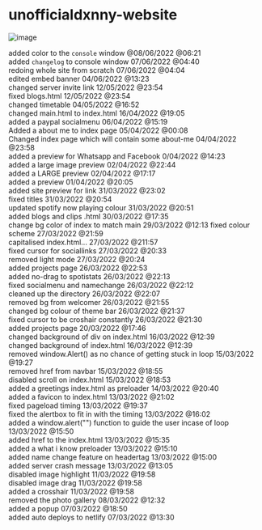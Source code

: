 # unofficialdxnny-website

![image](https://user-images.githubusercontent.com/82535503/172290342-43143bd2-8969-4a9b-a4c9-89015eab771a.png)
                                              
added color to the `console` window @08/06/2022 @06:21<br>
added `changelog` to console window 07/06/2022 @04:40<br>
redoing whole site from scratch 07/06/2022 @04:04<br>
edited embed banner 04/06/2022 @13:23<br>
changed server invite link 12/05/2022 @23:54<br>
fixed blogs.html 12/05/2022 @23:54<br>
changed timetable 04/05/2022 @16:52<br>
changed main.html to index.html 16/04/2022 @19:05<br>
added a paypal socialmenu 06/04/2022 @15:19<br>
Added a about me to index page 05/04/2022 @00:08<br>
Changed index page which will contain some about-me 04/04/2022 @23:58<br>
added a preview for Whatsapp and Facebook 0/04/2022 @14:23<br>
added a large image preview 02/04/2022 @22:44<br>
added a LARGE preview 02/04/2022 @17:17<br>
added a preview 01/04/2022 @20:05<br>
added site preview for link 31/03/2022 @23:02<br>
fixed titles 31/03/2022 @20:54<br>
updated spotify now playing colour 31/03/2022 @20:51<br>
added blogs and clips .html 30/03/2022 @17:35<br>
change bg color of index to match main 29/03/2022 @12:13 fixed colour scheme 27/03/2022 @21:59<br>
capitalised index.html... 27/03/2022 @211:57<br>
fixed cursor for sociallinks 27/03/2022 @20:33<br>
removed light mode 27/03/2022 @20:24<br>
added projects page 26/03/2022 @22:53<br>
added no-drag to spotistats 26/03/2022 @22:13<br>
fixed socialmenu and namechange 26/03/2022 @22:12<br>
cleaned up the directory 26/03/2022 @22:07<br>
removed bg from welcomer 26/03/2022 @21:55<br>
changed bg colour of theme bar 26/03/2022 @21:37<br>
fixed cursor to be croshair constantly 26/03/2022 @21:30<br>
added projects page 20/03/2022 @17:46<br>
changed background of div on index.html 16/03/2022 @12:39<br>
changed background of index.html 16/03/2022 @12:39<br>
removed window.Alert() as no chance of getting stuck in loop 15/03/2022 @19:27<br>
removed href from navbar 15/03/2022 @18:55<br>
disabled scroll on index.html 15/03/2022 @18:53<br>
added a greetings index.html as preloader 14/03/2022 @20:40<br>
added a favicon to index.html 13/03/2022 @21:02<br>
fixed pageload timing 13/03/2022 @19:37<br>
fixed the alertbox to fit in with the timing 13/03/2022 @16:02<br>
added a window.alert("") function to guide the user incase of loop 13/03/2022 @15:50<br>
added href to the index.html 13/03/2022 @15:35<br>
added a what i know preloader 13/03/2022 @15:10<br>
added name change feature on headertag 13/03/2022 @15:00<br>
added server crash message 13/03/2022 @13:05<br>
disabled image highlight 11/03/2022 @19:58<br>
disabled image drag 11/03/2022 @19:58<br>
added a crosshair 11/03/2022 @19:58<br>
removed the photo gallery 08/03/2022 @12:32<br>
added a popup 07/03/2022 @18:50<br>
added auto deploys to netlify 07/03/2022 @13:30<br>
